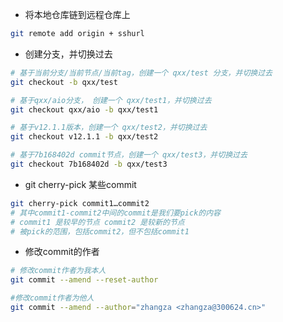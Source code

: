 - 将本地仓库链到远程仓库上
```bash
git remote add origin + sshurl
```

- 创建分支，并切换过去
```bash
# 基于当前分支/当前节点/当前tag，创建一个 qxx/test 分支，并切换过去
git checkout -b qxx/test

# 基于qxx/aio分支， 创建一个 qxx/test1，并切换过去
git checkout qxx/aio -b qxx/test1

# 基于v12.1.1版本，创建一个 qxx/test2，并切换过去
git checkout v12.1.1 -b qxx/test2

# 基于7b168402d commit节点，创建一个 qxx/test3，并切换过去
git checkout 7b168402d -b qxx/test3
```

- git cherry-pick 某些commit
```bash
git cherry-pick commit1…commit2
# 其中commit1-commit2中间的commit是我们要pick的内容
# commit1 是较早的节点 commit2 是较新的节点
# 被pick的范围，包括commit2，但不包括commit1
```

- 修改commit的作者
```bash
# 修改commit作者为我本人
git commit --amend --reset-author

#修改commit作者为他人
git commit --amend --author="zhangza <zhangza@300624.cn>"
```